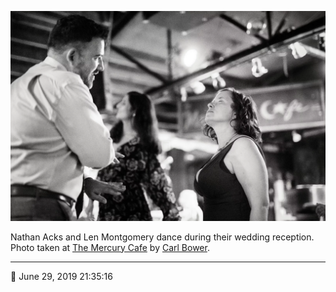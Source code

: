 ![Nathan Acks and Len Montgomery dance](assets/0d346940cb8f8a3df4d7b4050beded98.webp)

Nathan Acks and Len Montgomery dance during their wedding reception. Photo taken at [The Mercury Cafe](http://mercurycafe.com/) by [Carl Bower](http://carlbowerphotos.com/).

- - - -

📅 June 29, 2019 21:35:16
